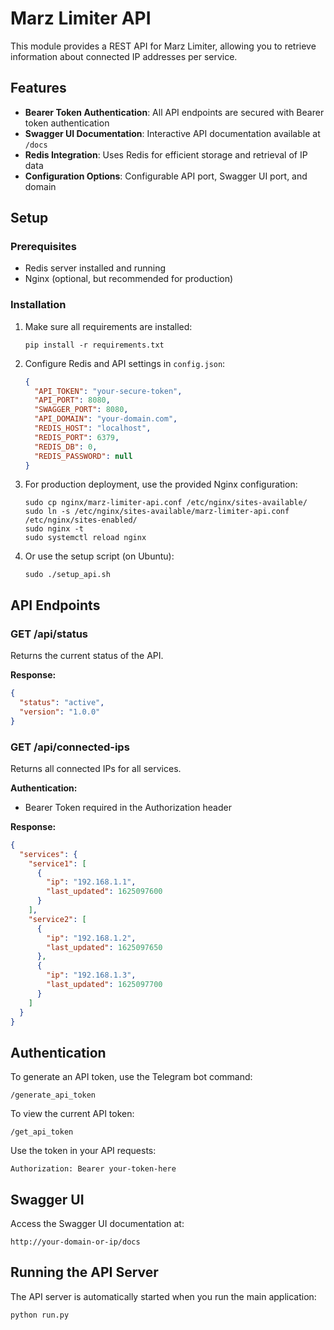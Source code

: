 # Marz Limiter API

This module provides a REST API for Marz Limiter, allowing you to retrieve information about connected IP addresses per service.

## Features

- **Bearer Token Authentication**: All API endpoints are secured with Bearer token authentication
- **Swagger UI Documentation**: Interactive API documentation available at `/docs`
- **Redis Integration**: Uses Redis for efficient storage and retrieval of IP data
- **Configuration Options**: Configurable API port, Swagger UI port, and domain

## Setup

### Prerequisites

- Redis server installed and running
- Nginx (optional, but recommended for production)

### Installation

1. Make sure all requirements are installed:
   ```
   pip install -r requirements.txt
   ```

2. Configure Redis and API settings in `config.json`:
   ```json
   {
     "API_TOKEN": "your-secure-token",
     "API_PORT": 8080,
     "SWAGGER_PORT": 8080,
     "API_DOMAIN": "your-domain.com",
     "REDIS_HOST": "localhost",
     "REDIS_PORT": 6379,
     "REDIS_DB": 0,
     "REDIS_PASSWORD": null
   }
   ```

3. For production deployment, use the provided Nginx configuration:
   ```
   sudo cp nginx/marz-limiter-api.conf /etc/nginx/sites-available/
   sudo ln -s /etc/nginx/sites-available/marz-limiter-api.conf /etc/nginx/sites-enabled/
   sudo nginx -t
   sudo systemctl reload nginx
   ```

4. Or use the setup script (on Ubuntu):
   ```
   sudo ./setup_api.sh
   ```

## API Endpoints

### GET /api/status

Returns the current status of the API.

**Response:**
```json
{
  "status": "active",
  "version": "1.0.0"
}
```

### GET /api/connected-ips

Returns all connected IPs for all services.

**Authentication:**
- Bearer Token required in the Authorization header

**Response:**
```json
{
  "services": {
    "service1": [
      {
        "ip": "192.168.1.1",
        "last_updated": 1625097600
      }
    ],
    "service2": [
      {
        "ip": "192.168.1.2",
        "last_updated": 1625097650
      },
      {
        "ip": "192.168.1.3",
        "last_updated": 1625097700
      }
    ]
  }
}
```

## Authentication

To generate an API token, use the Telegram bot command:

```
/generate_api_token
```

To view the current API token:

```
/get_api_token
```

Use the token in your API requests:

```
Authorization: Bearer your-token-here
```

## Swagger UI

Access the Swagger UI documentation at:

```
http://your-domain-or-ip/docs
```

## Running the API Server

The API server is automatically started when you run the main application:

```
python run.py
``` 